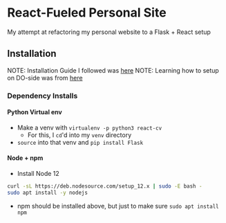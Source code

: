 # React-Fueled Personal Site
My attempt at refactoring my personal website to a Flask + React setup

## Installation
NOTE: Installation Guide I followed was [here](https://itnext.io/a-template-for-creating-a-full-stack-web-application-with-flask-npm-webpack-and-reactjs-be2294b111bd)
NOTE: Learning how to setup on DO-side was from [here](https://www.freecodecamp.org/news/i-built-this-now-what-how-to-deploy-a-react-app-on-a-digitalocean-droplet-662de0fe3f48/)

### Dependency Installs
#### Python Virtual env
 - Make a venv with `virtualenv -p python3 react-cv`
    - For this, I `cd`'d into my `venv` directory
- `source` into that venv and `pip install Flask`
#### Node + npm
 - Install Node 12
```bash
curl -sL https://deb.nodesource.com/setup_12.x | sudo -E bash -
sudo apt install -y nodejs
```
 - npm should be installed above, but just to make sure
`sudo apt install npm`
